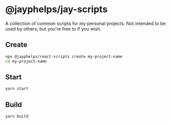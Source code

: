 # @jayphelps/jay-scripts

A collection of common scripts for my personal projects. Not intended to be used by others, but you're free to if you wish.

## Create

```bash
npx @jayphelps/react-scripts create my-project-name
cd my-project-name
```

## Start

```bash
yarn start
```

## Build

```bash
yarn build
```
